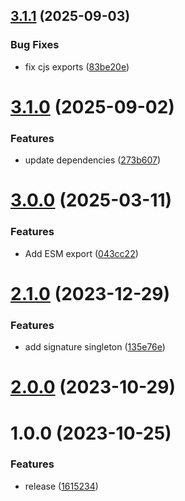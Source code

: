 ## [3.1.1](https://github.com/fgiova/aws-signature/compare/3.1.0...3.1.1) (2025-09-03)


### Bug Fixes

* fix cjs exports ([83be20e](https://github.com/fgiova/aws-signature/commit/83be20e18caeed0a70511b6c7c6f827da9761b66))

# [3.1.0](https://github.com/fgiova/aws-signature/compare/3.0.0...3.1.0) (2025-09-02)


### Features

* update dependencies ([273b607](https://github.com/fgiova/aws-signature/commit/273b6072d2036d1bd143b7e77a7670c2c1597fe3))

# [3.0.0](https://github.com/fgiova/aws-signature/compare/2.1.0...3.0.0) (2025-03-11)


### Features

* Add ESM export ([043cc22](https://github.com/fgiova/aws-signature/commit/043cc227024c6644caf582eec2818b1b86da29cd))

# [2.1.0](https://github.com/fgiova/aws-signature/compare/2.0.0...2.1.0) (2023-12-29)


### Features

* add signature singleton ([135e76e](https://github.com/fgiova/aws-signature/commit/135e76e74a24f2c326fd400595dac1d627d81587))

# [2.0.0](https://github.com/fgiova/aws-signature/compare/1.0.0...2.0.0) (2023-10-29)

# 1.0.0 (2023-10-25)


### Features

* release ([1615234](https://github.com/fgiova/aws-signature/commit/16152340f869b281245508d1ad8de7ca5004386f))
